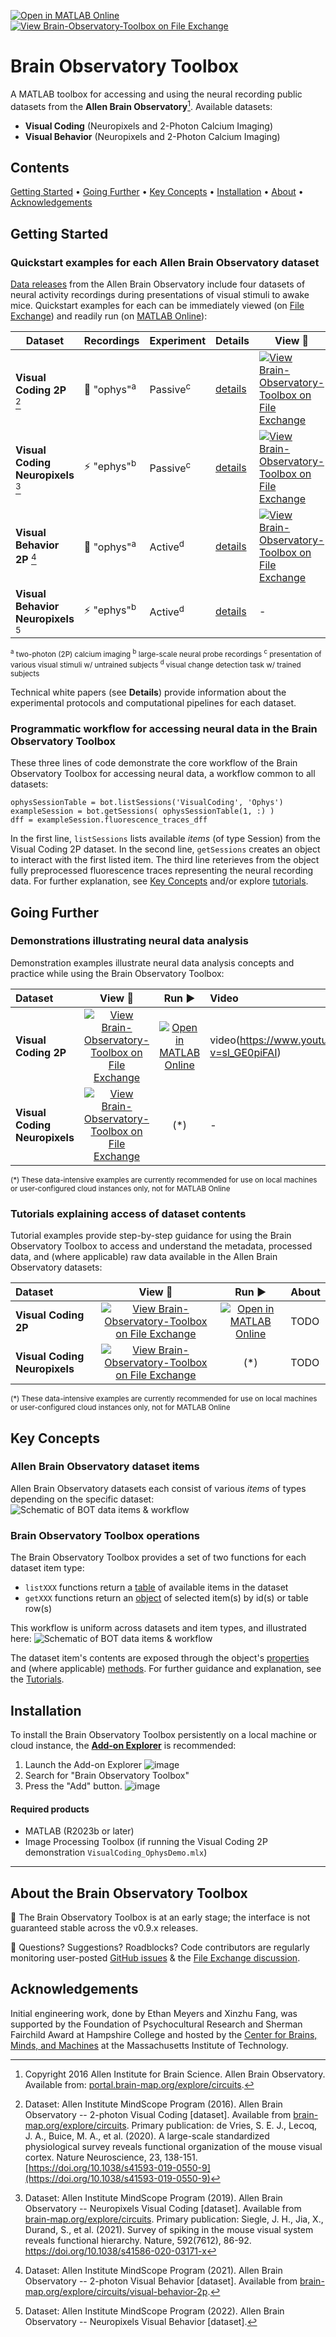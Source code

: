 [![Open in MATLAB Online](https://www.mathworks.com/images/responsive/global/open-in-matlab-online.svg)](https://matlab.mathworks.com/open/github/v1?repo=emeyers/Brain-Observatory-Toolbox&file=%2Bbot/%2Binternal/README.mlx)  [![View Brain-Observatory-Toolbox on File Exchange](https://www.mathworks.com/matlabcentral/images/matlab-file-exchange.svg)](https://www.mathworks.com/matlabcentral/fileexchange/90900-brain-observatory-toolbox)

# Brain Observatory Toolbox

A MATLAB toolbox for accessing and using the neural recording public datasets from the **Allen Brain Observatory**[^1]. Available datasets:
- **Visual Coding** (Neuropixels and 2-Photon Calcium Imaging)
- **Visual Behavior** (Neuropixels and 2-Photon Calcium Imaging)

## Contents
<p align="left">
  <a href="#getting-started">Getting Started</a> •
  <a href="#going-further">Going Further</a>  •
  <a href="#key-concepts">Key Concepts</a> •
  <a href="#installation">Installation</a> •
  <a href="#about-the-brain-observatory-toolbox">About</a> •
  <a href="#acknowledgements">Acknowledgements</a> 
</p>

## Getting Started

### Quickstart examples for each Allen Brain Observatory dataset
[Data releases](https://portal.brain-map.org/latest-data-release) from the Allen Brain Observatory include four datasets of neural activity recordings during presentations of visual stimuli to awake mice. Quickstart examples for each can be immediately viewed (on [File Exchange](https://www.mathworks.com/matlabcentral/fileexchange/?category%5B%5D=overview%2Fsciences1689.support%2Fneuroscie832.support%2Fcellular-837&sort=date_desc_updated)) and readily run (on [MATLAB Online](https://www.mathworks.com/products/matlab-online.html)): 

| Dataset | Recordings | Experiment | Details | View 👀 | Run ▶️ | Video |
| --- | --- | --- | --- | --- | --- | --- |
| **Visual Coding 2P** [^2] | 🔬 "ophys"<sup>a</sup> | Passive<sup>c</sup> | [details](http://portal.brain-map.org/explore/circuits/visual-coding-2p) | [![View Brain-Observatory-Toolbox on File Exchange](https://www.mathworks.com/matlabcentral/images/matlab-file-exchange.svg)](https://www.mathworks.com/matlabcentral/fileexchange/90900-brain-observatory-toolbox)  |    [![Open in MATLAB Online](https://www.mathworks.com/images/responsive/global/open-in-matlab-online.svg)](https://matlab.mathworks.com/open/github/v1?repo=MATLAB-Community-Toolboxes-at-INCF/Brain-Observatory-Toolbox&file=examples/VisualCoding_OphysQuickstart.mlx) | [video](https://www.youtube.com/watch?v=6pIWRXjHkNo) |
| **Visual Coding Neuropixels** [^3] | ⚡ "ephys"<sup>b</sup>| Passive<sup>c</sup>| [details](https://portal.brain-map.org/explore/circuits/visual-coding-neuropixels) |[![View Brain-Observatory-Toolbox on File Exchange](https://www.mathworks.com/matlabcentral/images/matlab-file-exchange.svg)](https://www.mathworks.com/matlabcentral/fileexchange/90900-brain-observatory-toolbox)   | [![Open in MATLAB Online](https://www.mathworks.com/images/responsive/global/open-in-matlab-online.svg)](https://matlab.mathworks.com/open/github/v1?repo=MATLAB-Community-Toolboxes-at-INCF/Brain-Observatory-Toolbox&file=examples/VisualCoding_EphysQuickstart.mlx) | [video](https://https://https://www.youtube.com/watch?v=4N5FNACF0ig) | 
| **Visual Behavior 2P** [^4] | 🔬 "ophys"<sup>a</sup>| Active<sup>d</sup> | [details](http://portal.brain-map.org/explore/circuits/visual-behavior-2p) | [![View Brain-Observatory-Toolbox on File Exchange](https://www.mathworks.com/matlabcentral/images/matlab-file-exchange.svg)](https://www.mathworks.com/matlabcentral/fileexchange/90900-brain-observatory-toolbox)   | [![Open in MATLAB Online](https://www.mathworks.com/images/responsive/global/open-in-matlab-online.svg)](https://matlab.mathworks.com/open/github/v1?repo=MATLAB-Community-Toolboxes-at-INCF/Brain-Observatory-Toolbox&file=examples/VisualBehavior_OphysQuickstart.mlx) | |
| **Visual Behavior Neuropixels** [^5] |⚡ "ephys"<sup>b</sup> | Active<sup>d</sup> | [details](https://portal.brain-map.org/explore/circuits/visual-behavior-neuropixels) | - | - | - | 

<sub><sup>a</sup> two-photon (2P) calcium imaging <sup>b</sup> large-scale neural probe recordings <sup>c</sup> presentation of various visual stimuli w/ untrained subjects <sup>d</sup> visual change detection task w/ trained subjects</sub>

Technical white papers (see **Details**) provide information about the experimental protocols and computational pipelines for each dataset. 

### Programmatic workflow for accessing neural data in the Brain Observatory Toolbox
These three lines of code demonstrate the core workflow of the Brain Observatory Toolbox for accessing neural data, a workflow common to all datasets:
```
ophysSessionTable = bot.listSessions('VisualCoding', 'Ophys')
exampleSession = bot.getSessions( ophysSessionTable(1, :) )
dff = exampleSession.fluorescence_traces_dff
```
In the first line, `listSessions` lists available _items_ (of type Session) from the Visual Coding 2P dataset. In the second line, `getSessions` creates an object to interact with the first listed item. The third line reterieves from the object fully preprocessed fluorescence traces representing the neural recording data. For further explanation, see [Key Concepts](https://github.com/MATLAB-Community-Toolboxes-at-INCF/Brain-Observatory-Toolbox/edit/vijayiyer05-patch-2/README.md#key-concepts) and/or explore [tutorials](#tutorials-explaining-access-of-dataset-contents).  

## Going Further 
### Demonstrations illustrating neural data analysis 
Demonstration examples illustrate neural data analysis concepts and practice while using the Brain Observatory Toolbox: 

| Dataset | View 👀 | Run ▶️ | Video |
| :--- | :---: | :---: | :--- |
| **Visual Coding 2P** | [![View Brain-Observatory-Toolbox on File Exchange](https://www.mathworks.com/matlabcentral/images/matlab-file-exchange.svg)](https://www.mathworks.com/matlabcentral/fileexchange/90900-brain-observatory-toolbox) | [![Open in MATLAB Online](https://www.mathworks.com/images/responsive/global/open-in-matlab-online.svg)](https://matlab.mathworks.com/open/github/v1?repo=MATLAB-Community-Toolboxes-at-INCF/Brain-Observatory-Toolbox&project=examples/VisualCoding_OphysDemo.mlx&file=examples/VisualCoding_OphysDemo.mlx) | video(https://www.youtube.com/watch?v=sl_GE0piFAI) |
| **Visual Coding Neuropixels** | [![View Brain-Observatory-Toolbox on File Exchange](https://www.mathworks.com/matlabcentral/images/matlab-file-exchange.svg)](https://www.mathworks.com/matlabcentral/fileexchange/90900-brain-observatory-toolbox)  | (*) | - | 

<sub>(\*) These data-intensive examples are currently recommended for use on local machines or user-configured cloud instances only, not for MATLAB Online</sub>

### Tutorials explaining access of dataset contents 
Tutorial examples provide step-by-step guidance for using the Brain Observatory Toolbox to access and understand the metadata, processed data, and (where applicable) raw data available in the Allen Brain Observatory datasets: 

| Dataset | View 👀| Run ▶️ | About |
| :--- | :---: | :---: | :--- | 
| **Visual Coding 2P** | [![View Brain-Observatory-Toolbox on File Exchange](https://www.mathworks.com/matlabcentral/images/matlab-file-exchange.svg)](https://www.mathworks.com/matlabcentral/fileexchange/90900-brain-observatory-toolbox)  | [![Open in MATLAB Online](https://www.mathworks.com/images/responsive/global/open-in-matlab-online.svg)](https://matlab.mathworks.com/open/github/v1?repo=MATLAB-Community-Toolboxes-at-INCF/Brain-Observatory-Toolbox&project=examples/VisualCoding_OphysTutorial.mlx&file=examples/VisualCoding_OphysTutorial.mlx) | TODO |
| **Visual Coding Neuropixels** |[![View Brain-Observatory-Toolbox on File Exchange](https://www.mathworks.com/matlabcentral/images/matlab-file-exchange.svg)](https://www.mathworks.com/matlabcentral/fileexchange/90900-brain-observatory-toolbox) | (*) | TODO |

<sub>(\*) These data-intensive examples are currently recommended for use on local machines or user-configured cloud instances only, not for MATLAB Online</sub>

## Key Concepts 

### Allen Brain Observatory dataset items
Allen Brain Observatory datasets each consist of various _items_ of types depending on the specific dataset: 
![Schematic of BOT data items & workflow](https://github.com/MATLAB-Community-Toolboxes-at-INCF/Brain-Observatory-Toolbox/assets/23032671/536391d6-e5d8-4ec3-84d0-2e950543acd3) 

### Brain Observatory Toolbox operations
The Brain Observatory Toolbox provides a set of two functions for each dataset item type: 
- `listXXX` functions return a [table](https://www.mathworks.com/help/matlab/matlab_prog/access-data-in-a-table.html) of available items in the dataset
- `getXXX` functions return an [object](https://www.mathworks.com/help/matlab/matlab_oop/operations-with-objects.html) of selected item(s) by id(s) or table row(s)

This workflow is uniform across datasets and item types, and illustrated here: 
![Schematic of BOT data items & workflow](https://github.com/MATLAB-Community-Toolboxes-at-INCF/Brain-Observatory-Toolbox/assets/23032671/536391d6-e5d8-4ec3-84d0-2e950543acd3)

The dataset item's contents are exposed through the object's [properties](https://www.mathworks.com/help/matlab/properties-storing-data-and-state.html) and (where applicable) [methods](https://www.mathworks.com/help/matlab/properties-storing-data-and-state.html). For further guidance and explanation, see the [Tutorials](#tutorials-explaining-access-of-dataset-contents). 

## Installation
To install the Brain Observatory Toolbox persistently on a local machine or cloud instance, the [**Add-on Explorer**](https://www.mathworks.com/products/matlab/add-on-explorer.html) is recommended: 
1. Launch the Add-on Explorer ![image](https://user-images.githubusercontent.com/23032671/188336991-77ba49f1-d70d-4111-a265-3f9ba284bb8d.png)
2. Search for "Brain Observatory Toolbox"
3. Press the "Add" button. ![image](https://user-images.githubusercontent.com/23032671/188341517-6c2d372a-9eac-4aed-974a-a102880212da.png)

#### Required products
* MATLAB (R2023b or later)
* Image Processing Toolbox (if running the Visual Coding 2P demonstration `VisualCoding_OphysDemo.mlx`)

----
## About the Brain Observatory Toolbox
:construction: The Brain Observatory Toolbox is at an early stage; the interface is not guaranteed stable across the v0.9.x releases. 

:speech_balloon:	Questions? Suggestions? Roadblocks? Code contributors are regularly monitoring user-posted [GitHub issues](https://github.com/emeyers/Brain-Observatory-Toolbox/issues) & the [File Exchange discussion](https://www.mathworks.com/matlabcentral/fileexchange/90900-brain-observatory-toolbox#discussions_tab). 

## Acknowledgements 

Initial engineering work, done by Ethan Meyers and Xinzhu Fang, was supported by the Foundation of Psychocultural Research and Sherman Fairchild Award at Hampshire College and hosted by the [Center for Brains, Minds, and Machines](https://cbmm.mit.edu/) at the Massachusetts Institute of Technology. 


[^1]: Copyright 2016 Allen Institute for Brain Science. Allen Brain Observatory. Available from: [portal.brain-map.org/explore/circuits](http://portal.brain-map.org/explore/circuits).

[^2]: Dataset: Allen Institute MindScope Program (2016). Allen Brain Observatory -- 2-photon Visual Coding [dataset]. Available from [brain-map.org/explore/circuits](https://portal.brain-map.org/explore/circuits/visual-coding-2p). Primary publication: de Vries, S. E. J., Lecoq, J. A., Buice, M. A., et al. (2020). A large-scale standardized physiological survey reveals functional organization of the mouse visual cortex. Nature Neuroscience, 23, 138-151. [https://doi.org/10.1038/s41593-019-0550-9](https://doi.org/10.1038/s41593-019-0550-9)

[^3]: Dataset: Allen Institute MindScope Program (2019). Allen Brain Observatory -- Neuropixels Visual Coding [dataset]. Available from [brain-map.org/explore/circuits](https://portal.brain-map.org/explore/circuits/visual-coding-neuropixels). Primary publication: Siegle, J. H., Jia, X., Durand, S., et al. (2021). Survey of spiking in the mouse visual system reveals functional hierarchy. Nature, 592(7612), 86-92. https://doi.org/10.1038/s41586-020-03171-x

[^4]: Dataset: Allen Institute MindScope Program (2021). Allen Brain Observatory -- 2-photon Visual Behavior [dataset]. Available from [brain-map.org/explore/circuits/visual-behavior-2p](https://portal.brain-map.org/explore/circuits/visual-coding-2p).

[^5]: Dataset: Allen Institute MindScope Program (2022). Allen Brain Observatory -- Neuropixels Visual Behavior [dataset].

